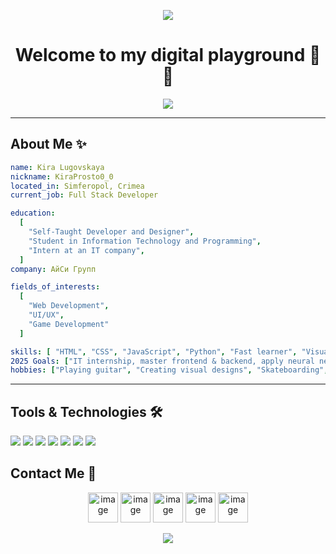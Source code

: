 <p align ="center">
  <img src="https://capsule-render.vercel.app/api?type=waving&height=160&color=custom_gradient=0:FFD700,10:FDD10A,100:DC00A0&text=KiraProsto0_0&fontAlignY=44&fontColor=FFF">
</p>

<h1 align = "center"> Welcome to my digital playground 👋✨</h1>

<p align = "center">
  <img src = "https://media4.giphy.com/media/v1.Y2lkPTc5MGI3NjExcG1hbnZoNjRmMXQ3aGs2ZzJiaWtxZjh5NzlpczFhcHJnMXRjaWowayZlcD12MV9pbnRlcm5hbF9naWZfYnlfaWQmY3Q9Zw/L1R1tvI9svkIWwpVYr/giphy.gif">
</p>

---
<h2> About Me ✨ </h2>

```yaml
name: Kira Lugovskaya
nickname: KiraProsto0_0
located_in: Simferopol, Crimea
current_job: Full Stack Developer

education:
  [
    "Self-Taught Developer and Designer",
    "Student in Information Technology and Programming",
    "Intern at an IT company",
  ]
company: АйСи Групп

fields_of_interests:
  [
    "Web Development",
    "UI/UX",
    "Game Development"
  ]

skills: [ "HTML", "CSS", "JavaScript", "Python", "Fast learner", "Visual design", "Structured code" ]
2025 Goals: ["IT internship, master frontend & backend, apply neural networks, improve English"]
hobbies: ["Playing guitar", "Creating visual designs", "Skateboarding", "Traveling"]

```
---
<h2> Tools & Technologies 🛠️ </h2>
<p align = "left">
  <img src = "https://img.icons8.com/?size=48&id=102978&format=png&color=DC00A0">
  <img src = "https://img.icons8.com/?size=46&id=amXjtNWVYSKP&format=png&color=DC00A0">
  <img src = "https://img.icons8.com/?size=50&id=7hA5Ny9rDAmV&format=png&color=DC00A0">
  <img src = "https://img.icons8.com/?size=49&id=38272&format=png&color=DC00A0">
  <img src = "https://img.icons8.com/?size=46&id=39854&format=png&color=DC00A0">
  <img src = "https://img.icons8.com/?size=46&id=cHBUT9SmrD2V&format=png&color=DC00A0">
  <img src = "https://img.icons8.com/?size=46&id=12592&format=png&color=DC00A0">
</p>

<h2> Contact Me 💬 </h2>
<p align = "center">
  <a> 
    <img width="48" height="48" alt="image" src="https://github.com/user-attachments/assets/6b4a26e2-f61f-45c1-8c5b-6ec35a3b8f89" />
  </a>
  <a>
    <img width="48" alt="image" src="https://github.com/user-attachments/assets/d42ef8bc-0087-4a40-bdd6-13fc46aeb798">
  </a>
  <a>
    <img width="48" height="48" alt="image" src="https://github.com/user-attachments/assets/9798f50e-d41a-4e67-b5fd-89049c390ed4" />
  <a>
    <img width="48" height="48" alt="image" src="https://github.com/user-attachments/assets/f1df01d1-dd7e-4964-8f38-ee35535e545f" />
  </a>
  <a>
    <img width="48" height="48" alt="image" src="https://github.com/user-attachments/assets/8b1d66f3-77fc-4f89-b56d-7bb2285aa562" />
  </a>
</p>

<p align = "center">
  <img src = "https://capsule-render.vercel.app/api?type=waving&height=120&color=custom_gradient=0:FFD700,5:FDD10A,100:DC00A0&fontAlignY=44&fontColor=FFF&section=footer">
</p>
